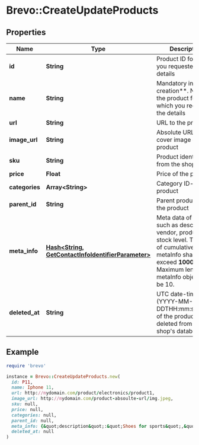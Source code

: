 # Brevo::CreateUpdateProducts

## Properties

| Name | Type | Description | Notes |
| ---- | ---- | ----------- | ----- |
| **id** | **String** | Product ID for which you requested the details |  |
| **name** | **String** | Mandatory in case of creation**. Name of the product for which you requested the details |  |
| **url** | **String** | URL to the product | [optional] |
| **image_url** | **String** | Absolute URL to the cover image of the product | [optional] |
| **sku** | **String** | Product identifier from the shop | [optional] |
| **price** | **Float** | Price of the product | [optional] |
| **categories** | **Array&lt;String&gt;** | Category ID-s of the product | [optional] |
| **parent_id** | **String** | Parent product id of the product | [optional] |
| **meta_info** | [**Hash&lt;String, GetContactInfoIdentifierParameter&gt;**](GetContactInfoIdentifierParameter.md) | Meta data of product such as description, vendor, producer, stock level. The size of cumulative metaInfo shall not exceed **1000 KB**. Maximum length of metaInfo object can be 10. | [optional] |
| **deleted_at** | **String** | UTC date-time (YYYY-MM-DDTHH:mm:ss.SSSZ) of the product deleted from the shop&#39;s database | [optional] |

## Example

```ruby
require 'brevo'

instance = Brevo::CreateUpdateProducts.new(
  id: P11,
  name: Iphone 11,
  url: http://mydomain.com/product/electronics/product1,
  image_url: http://mydomain.com/product-absoulte-url/img.jpeg,
  sku: null,
  price: null,
  categories: null,
  parent_id: null,
  meta_info: {&quot;description&quot;:&quot;Shoes for sports&quot;,&quot;brand&quot;:&quot;addidas&quot;},
  deleted_at: null
)
```

